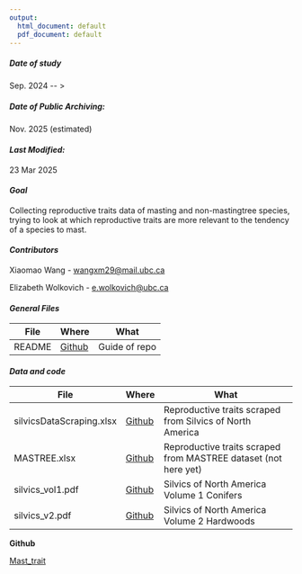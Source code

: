 ```yaml
---
output:
  html_document: default
  pdf_document: default
---
```

##### *Date of study*


Sep. 2024 -- >

##### *Date of Public Archiving:*


Nov. 2025 (estimated)

#### *Last Modified:*


23 Mar 2025

#### *Goal*


Collecting reproductive traits data of masting and non-mastingtree species, trying to look at which reproductive traits are more relevant to the tendency of a species to mast.

#### *Contributors*


Xiaomao Wang - wangxm29@mail.ubc.ca

Elizabeth Wolkovich - e.wolkovich@ubc.ca

#### *General Files*

| **File**                                                                                                                                                                                                                                                                                                     | **Where**                                                                                                                       | **What**                                                                                                                                                                           |
| ------------------------------------------------------------------------------------------------------------------------------------------------------------------------------------------------------------------------------------------------------------------------------------------------------------ | ------------------------------------------------------------------------------------------------------------------------------- | ---------------------------------------------------------------------------------------------------------------------------------------------------------------------------------- |
| README                                  | [Github](https://github.com/wangxm-forest/mast_trait/blob/main/README.md)            | Guide of repo                                         |

#### *Data and code*

| **File**                                                                                                                                                                                                                                                                                                     | **Where**                                                                                                                       | **What**                                                                                                                                                                           |
| ------------------------------------------------------------------------------------------------------------------------------------------------------------------------------------------------------------------------------------------------------------------------------------------------------------ | ------------------------------------------------------------------------------------------------------------------------------- | ---------------------------------------------------------------------------------------------------------------------------------------------------------------------------------- |
|silvicsDataScraping.xlsx                                                                      | [Github](https://github.com/wangxm-forest/mast_trait/blob/main/Data/silvicsDataScraping.xlsx)                | Reproductive traits scraped from Silvics of North America                                    |
| MASTREE.xlsx | [Github]()                 | Reproductive traits scraped from MASTREE dataset (not here yet)                                    |
| silvics_vol1.pdf                                                                                                                                                                                                                                                                              | [Github](https://github.com/wangxm-forest/mast_trait/blob/main/Data/Input/silvics_vol1.pdf) | Silvics of North America Volume 1 Conifers |
| silvics_v2.pdf                                                                                                                                                                                                                                                                                     | [Github](https://github.com/wangxm-forest/mast_trait/blob/main/Data/Input/silvics_v2.pdf)     | Silvics of North America Volume 2 Hardwoods                                                                           |

**Github**

[Mast_trait](https://github.com/wangxm-forest/mast_trait)

##### 

